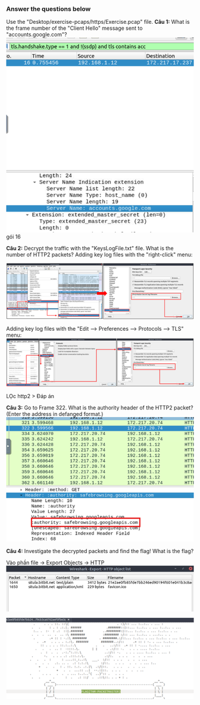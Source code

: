 ### Answer the questions below
Use the "Desktop/exercise-pcaps/https/Exercise.pcap" file.
**Câu 1:** What is the frame number of the "Client Hello" message sent to "accounts.google.com"?
![alt text](../png/Wireshark_Traffic/31.png)
gói 16

**Câu 2:** Decrypt the traffic with the "KeysLogFile.txt" file. What is the number of HTTP2 packets?
Adding key log files with the "right-click" menu:

![alt text](../png/Wireshark_Traffic/32.png)

Adding key log files with the "Edit --> Preferences --> Protocols --> TLS" menu:
![alt text](../png/Wireshark_Traffic/33.png)

LỌc http2 > Đáp án

**Câu 3:** Go to Frame 322. What is the authority header of the HTTP2 packet? (Enter the address in defanged format.)
![alt text](../png/Wireshark_Traffic/34.png)

**Câu 4:** Investigate the decrypted packets and find the flag! What is the flag?

Vào phần file -> Export Objects -> HTTP
![alt text](../png/Wireshark_Traffic/35.png)

![alt text](../png/Wireshark_Traffic/36.png)
